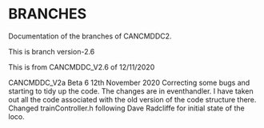 # BRANCHES

Documentation of the branches of CANCMDDC2.

This is branch version-2.6

This is from CANCMDDC_V2.6 of 12/11/2020

CANCMDDC_V2a Beta 6
12th November 2020
Correcting some bugs and starting to tidy up the code.
The changes are in eventhandler.
I have taken out all the code associated with the old version of the code structure there.
Changed trainController.h following Dave Radcliffe for initial state of the loco.
